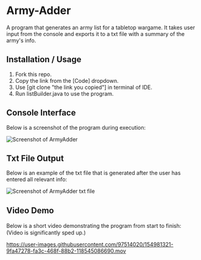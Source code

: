 # Army-Adder
A program that generates an army list for a tabletop wargame. It takes user input from the console and exports it to a txt file with a summary of the army's info.

## Installation / Usage
1. Fork this repo.
2. Copy the link from the [Code] dropdown.
3. Use [git clone "the link you copied"] in terminal of IDE.
4. Run listBuilder.java to use the program.

## Console Interface
Below is a screenshot of the program during execution:

![Screenshot of ArmyAdder](https://user-images.githubusercontent.com/97514020/154974061-d564738c-fa5c-49ae-9d96-2d40b9d94ded.png)

## Txt File Output
Below is an example of the txt file that is generated after the user has entered all relevant info:

![Screenshot of ArmyAdder txt file](https://user-images.githubusercontent.com/97514020/154974375-7c7aff52-5613-4cdb-99d1-60450754b8f3.png)

## Video Demo
Below is a short video demonstrating the program from start to finish:　(Video is significantly sped up.)

https://user-images.githubusercontent.com/97514020/154981321-9fa47278-fa3c-468f-88b2-118545086690.mov
